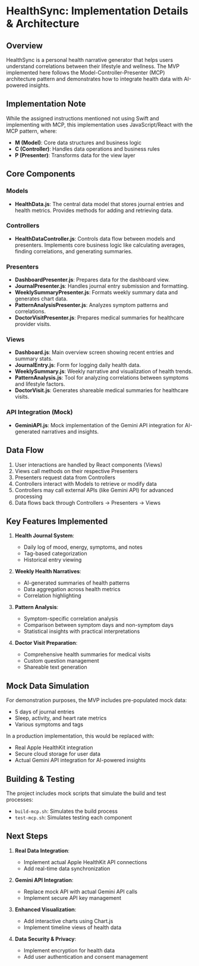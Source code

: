 # HealthSync: Implementation Details & Architecture

## Overview

HealthSync is a personal health narrative generator that helps users understand correlations between their lifestyle and wellness. The MVP implemented here follows the Model-Controller-Presenter (MCP) architecture pattern and demonstrates how to integrate health data with AI-powered insights.

## Implementation Note

While the assigned instructions mentioned not using Swift and implementing with MCP, this implementation uses JavaScript/React with the MCP pattern, where:

- **M (Model)**: Core data structures and business logic
- **C (Controller)**: Handles data operations and business rules
- **P (Presenter)**: Transforms data for the view layer

## Core Components

### Models

- **HealthData.js**: The central data model that stores journal entries and health metrics. Provides methods for adding and retrieving data.

### Controllers

- **HealthDataController.js**: Controls data flow between models and presenters. Implements core business logic like calculating averages, finding correlations, and generating summaries.

### Presenters

- **DashboardPresenter.js**: Prepares data for the dashboard view.
- **JournalPresenter.js**: Handles journal entry submission and formatting.
- **WeeklySummaryPresenter.js**: Formats weekly summary data and generates chart data.
- **PatternAnalysisPresenter.js**: Analyzes symptom patterns and correlations.
- **DoctorVisitPresenter.js**: Prepares medical summaries for healthcare provider visits.

### Views

- **Dashboard.js**: Main overview screen showing recent entries and summary stats.
- **JournalEntry.js**: Form for logging daily health data.
- **WeeklySummary.js**: Weekly narrative and visualization of health trends.
- **PatternAnalysis.js**: Tool for analyzing correlations between symptoms and lifestyle factors.
- **DoctorVisit.js**: Generates shareable medical summaries for healthcare visits.

### API Integration (Mock)

- **GeminiAPI.js**: Mock implementation of the Gemini API integration for AI-generated narratives and insights.

## Data Flow

1. User interactions are handled by React components (Views)
2. Views call methods on their respective Presenters
3. Presenters request data from Controllers
4. Controllers interact with Models to retrieve or modify data
5. Controllers may call external APIs (like Gemini API) for advanced processing
6. Data flows back through Controllers → Presenters → Views

## Key Features Implemented

1. **Health Journal System**:
   - Daily log of mood, energy, symptoms, and notes
   - Tag-based categorization
   - Historical entry viewing

2. **Weekly Health Narratives**:
   - AI-generated summaries of health patterns
   - Data aggregation across health metrics
   - Correlation highlighting

3. **Pattern Analysis**:
   - Symptom-specific correlation analysis
   - Comparison between symptom days and non-symptom days
   - Statistical insights with practical interpretations

4. **Doctor Visit Preparation**:
   - Comprehensive health summaries for medical visits
   - Custom question management
   - Shareable text generation

## Mock Data Simulation

For demonstration purposes, the MVP includes pre-populated mock data:
- 5 days of journal entries
- Sleep, activity, and heart rate metrics
- Various symptoms and tags

In a production implementation, this would be replaced with:
- Real Apple HealthKit integration
- Secure cloud storage for user data
- Actual Gemini API integration for AI-powered insights

## Building & Testing

The project includes mock scripts that simulate the build and test processes:
- `build-mcp.sh`: Simulates the build process
- `test-mcp.sh`: Simulates testing each component

## Next Steps

1. **Real Data Integration**:
   - Implement actual Apple HealthKit API connections
   - Add real-time data synchronization

2. **Gemini API Integration**:
   - Replace mock API with actual Gemini API calls
   - Implement secure API key management

3. **Enhanced Visualization**:
   - Add interactive charts using Chart.js
   - Implement timeline views of health data

4. **Data Security & Privacy**:
   - Implement encryption for health data
   - Add user authentication and consent management
